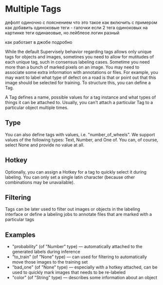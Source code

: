 # Multiple Tags

дефолт одиночно с пояснением что это такое
как включить с примером
как добавить одиноковые теги - галочки 
если 2 тега одиноковых на картинке
теги одинаеовые, но лейблеое логин разный

как работает в джобе подробно 


While the default Supervisely behavior regarding tags allows only unique tags for objects and images, sometines you need to allow for mutitudes of each unique tag, such in consensus labeling cases.   Sometime you need more than a bunch of marked pixels on an image. You may need to associate some extra information with annotations or files. For example, you may want to label what type of defect on a road is that or point out that this image should be selected for training. To structure this, you can define a Tag.

A Tag defines a name, possible values for a tag instance and what types of things it can be attached to. Usually, you can't attach a particular Tag to a particular object multiple times. 
                              
## Type
                    
You can also define tags with values, i.e. "number_of_wheels". We support values of the following types: Text, Number, and One of. You can, of course, select None and provide no value at all.               
      
## Hotkey

Optionally, you can assign a Hotkey for a tag to quickly select it during labeling. You can only set a single latin character (because other combinations may be unavailable).

## Filtering

Tags can be later used to filter out images or objects in the labeling interface or define a labeling jobs to annotate files that are marked with a particular tags

## Examples

- "probability" (of "Number" type) — automatically attached to the generated labels during inference
- "to_train" (of "None" type) — can used for filtering to automatically move those images to the training set
- "bad_one" (of "None" type) — especially with a hotkey attached, can be used to quickly mark images that needs to be re-labeled
- "color" (of "String" type) — describes some information about an object
